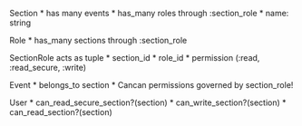 Section
    * has many events
    * has_many roles through :section_role
    * name: string
  
Role
    * has_many sections through :section_role
  
SectionRole acts as tuple
    * section_id
    * role_id
    * permission (:read, :read_secure, :write)

Event
    * belongs_to section
    * Cancan permissions governed by section_role!
    
User
    * can_read_secure_section?(section)
    * can_write_section?(section)
    * can_read_section?(section)
    